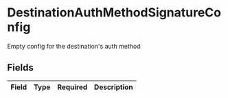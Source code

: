 # DestinationAuthMethodSignatureConfig

Empty config for the destination's auth method


## Fields

| Field       | Type        | Required    | Description |
| ----------- | ----------- | ----------- | ----------- |